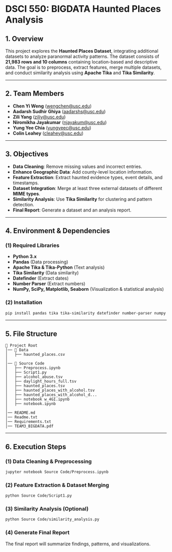 # DSCI 550: BIGDATA Haunted Places Analysis

## 1. Overview
This project explores the **Haunted Places Dataset**, integrating additional datasets to analyze paranormal activity patterns. The dataset consists of **21,983 rows and 10 columns** containing location-based and descriptive data. The goal is to preprocess, extract features, merge multiple datasets, and conduct similarity analysis using **Apache Tika** and **Tika Similarity**.

---
## 2. Team Members
- **Chen Yi Weng** ([wengchen@usc.edu](mailto:wengchen@usc.edu))
- **Aadarsh Sudhir Ghiya** ([aadarshs@usc.edu](mailto:aadarshs@usc.edu))
- **Zili Yang** ([ziliy@usc.edu](mailto:ziliy@usc.edu))
- **Niromikha Jayakumar** ([njayakum@usc.edu](mailto:njayakum@usc.edu))
- **Yung Yee Chia** ([yungyeec@usc.edu](mailto:yungyeec@usc.edu))
- **Colin Leahey** ([cleahey@usc.edu](mailto:cleahey@usc.edu))

---
## 3. Objectives
- **Data Cleaning**: Remove missing values and incorrect entries.
- **Enhance Geographic Data**: Add county-level location information.
- **Feature Extraction**: Extract haunted evidence types, event details, and timestamps.
- **Dataset Integration**: Merge at least three external datasets of different **MIME types**.
- **Similarity Analysis**: Use **Tika Similarity** for clustering and pattern detection.
- **Final Report**: Generate a dataset and an analysis report.

---
## 4. Environment & Dependencies

### **(1) Required Libraries**
- **Python 3.x**
- **Pandas** (Data processing)
- **Apache Tika & Tika-Python** (Text analysis)
- **Tika Similarity** (Data similarity)
- **Datefinder** (Extract dates)
- **Number Parser** (Extract numbers)
- **NumPy, SciPy, Matplotlib, Seaborn** (Visualization & statistical analysis)

### **(2) Installation**
```bash
pip install pandas tika tika-similarity datefinder number-parser numpy scipy matplotlib seaborn
```

---
## 5. File Structure
```
📂 Project Root
│── 📂 Data
│   ├── haunted_places.csv
│
│── 📂 Source Code
│   ├── Preprocess.ipynb
│   ├── Script1.py
│   ├── alcohol_abuse.tsv
│   ├── daylight_hours_full.tsv
│   ├── haunted_places.tsv
│   ├── haunted_places_with_alcohol.tsv
│   ├── haunted_places_with_alcohol_d...
│   ├── notebook w_4GI.ipynb
│   ├── notebook.ipynb
│
│── README.md
│── Readme.txt
│── Requirements.txt
│── TEAM3_BIGDATA.pdf
```
---
## 6. Execution Steps

### **(1) Data Cleaning & Preprocessing**
```bash
jupyter notebook Source Code/Preprocess.ipynb
```

### **(2) Feature Extraction & Dataset Merging**
```bash
python Source Code/Script1.py
```

### **(3) Similarity Analysis (Optional)**
```bash
python Source Code/similarity_analysis.py
```

### **(4) Generate Final Report**
The final report will summarize findings, patterns, and visualizations.
